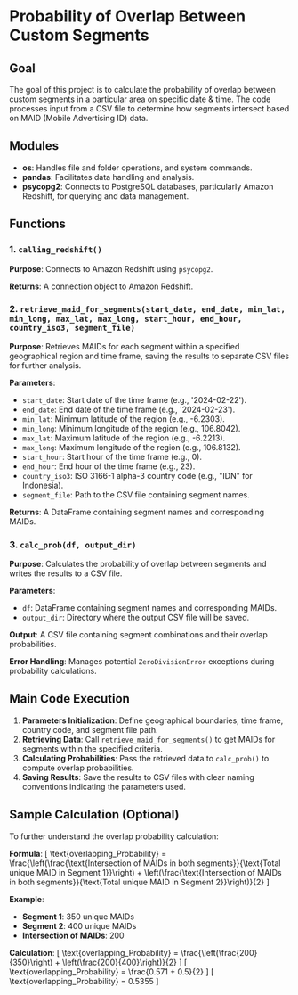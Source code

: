# Probability of Overlap Between Custom Segments

## Goal

The goal of this project is to calculate the probability of overlap between custom segments in a particular area on specific date & time. The code processes input from a CSV file to determine how segments intersect based on MAID (Mobile Advertising ID) data.

## Modules

- **os**: Handles file and folder operations, and system commands.
- **pandas**: Facilitates data handling and analysis.
- **psycopg2**: Connects to PostgreSQL databases, particularly Amazon Redshift, for querying and data management.

## Functions

### 1. `calling_redshift()`

**Purpose**: Connects to Amazon Redshift using `psycopg2`.

**Returns**: A connection object to Amazon Redshift.

### 2. `retrieve_maid_for_segments(start_date, end_date, min_lat, min_long, max_lat, max_long, start_hour, end_hour, country_iso3, segment_file)`

**Purpose**: Retrieves MAIDs for each segment within a specified geographical region and time frame, saving the results to separate CSV files for further analysis.

**Parameters**:

- `start_date`: Start date of the time frame (e.g., '2024-02-22').
- `end_date`: End date of the time frame (e.g., '2024-02-23').
- `min_lat`: Minimum latitude of the region (e.g., -6.2303).
- `min_long`: Minimum longitude of the region (e.g., 106.8042).
- `max_lat`: Maximum latitude of the region (e.g., -6.2213).
- `max_long`: Maximum longitude of the region (e.g., 106.8132).
- `start_hour`: Start hour of the time frame (e.g., 0).
- `end_hour`: End hour of the time frame (e.g., 23).
- `country_iso3`: ISO 3166-1 alpha-3 country code (e.g., "IDN" for Indonesia).
- `segment_file`: Path to the CSV file containing segment names.

**Returns**: A DataFrame containing segment names and corresponding MAIDs.

### 3. `calc_prob(df, output_dir)`

**Purpose**: Calculates the probability of overlap between segments and writes the results to a CSV file.

**Parameters**:

- `df`: DataFrame containing segment names and corresponding MAIDs.
- `output_dir`: Directory where the output CSV file will be saved.

**Output**: A CSV file containing segment combinations and their overlap probabilities.

**Error Handling**: Manages potential `ZeroDivisionError` exceptions during probability calculations.

## Main Code Execution

1. **Parameters Initialization**: Define geographical boundaries, time frame, country code, and segment file path.
2. **Retrieving Data**: Call `retrieve_maid_for_segments()` to get MAIDs for segments within the specified criteria.
3. **Calculating Probabilities**: Pass the retrieved data to `calc_prob()` to compute overlap probabilities.
4. **Saving Results**: Save the results to CSV files with clear naming conventions indicating the parameters used.

## Sample Calculation (Optional)

To further understand the overlap probability calculation:

**Formula**:
\[ \text{overlapping\_Probability} = \frac{\left(\frac{\text{Intersection of MAIDs in both segments}}{\text{Total unique MAID in Segment 1}}\right) + \left(\frac{\text{Intersection of MAIDs in both segments}}{\text{Total unique MAID in Segment 2}}\right)}{2} \]

**Example**:

- **Segment 1**: 350 unique MAIDs
- **Segment 2**: 400 unique MAIDs
- **Intersection of MAIDs**: 200

**Calculation**:
\[ \text{overlapping\_Probability} = \frac{\left(\frac{200}{350}\right) + \left(\frac{200}{400}\right)}{2} \]
\[ \text{overlapping\_Probability} = \frac{0.571 + 0.5}{2} \]
\[ \text{overlapping\_Probability} = 0.5355 \]

